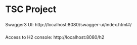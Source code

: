 # TSC Project

###
Swagger3 UI: http://localhost:8080/swagger-ui/index.html#/
###
Access to H2 console: http://localhost:8080/h2


